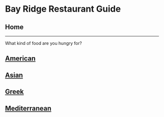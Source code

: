 # Bay Ridge Restaurant Guide
## Home
---
What kind of food are you hungry for?
## [American](american/american.md)
## [Asian](asian/asian.md)
## [Greek](european/greek.md)
## [Mediterranean](mediterranean/mediterranean.md)

